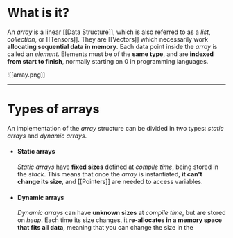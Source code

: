 # What is it?

An *array* is a linear [[Data Structure]], which is also referred to as a *list*, *collection*, or [[Tensors]]. They are [[Vectors]] which necessarily work **allocating sequential data in memory**.
Each data point inside the *array* is called an *element*. Elements must be of the **same type**, and are **indexed from start to finish**, normally starting on $0$ in programming languages.

![[array.png]]
___
# Types of arrays

An implementation of the *array* structure can be divided in two types: *static arrays* and *dynamic arrays*.

- #### Static arrays
	*Static arrays* have **fixed sizes** defined at *compile time*, being stored in the *stack*. This means that once the *array* is instantiated, **it can't change its size**, and [[Pointers]] are needed to access variables.

- #### Dynamic arrays
	*Dynamic arrays* can have **unknown sizes** at *compile time*, but are stored on *heap*. Each time its size changes, it **re-allocates in a memory space that fits all data**, meaning that you can change the size in the 
	
